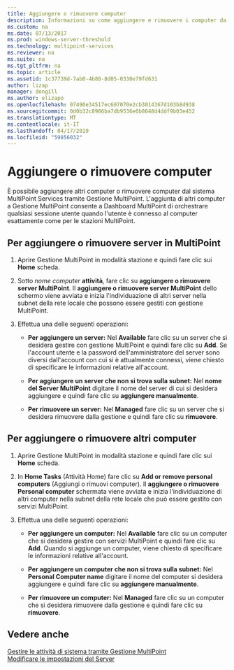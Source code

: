 ```yaml
---
title: Aggiungere o rimuovere computer
description: Informazioni su come aggiungere e rimuovere i computer da servizi MultiPoint.
ms.custom: na
ms.date: 07/13/2017
ms.prod: windows-server-threshold
ms.technology: multipoint-services
ms.reviewer: na
ms.suite: na
ms.tgt_pltfrm: na
ms.topic: article
ms.assetid: 1c37739d-7ab0-4b80-8d05-0330e79fd631
author: lizap
manager: dongill
ms.author: elizapo
ms.openlocfilehash: 07490e34517ec607070e2cb3014367d103b8d938
ms.sourcegitcommit: 0d0b32c8986ba7db9536e0b8648d4ddf9b03e452
ms.translationtype: MT
ms.contentlocale: it-IT
ms.lasthandoff: 04/17/2019
ms.locfileid: "59856032"
---
```

# <a name="add-or-remove-computers"></a>Aggiungere o rimuovere computer
È possibile aggiungere altri computer o rimuovere computer dal sistema MultiPoint Services tramite Gestione MultiPoint. L'aggiunta di altri computer a Gestione MultiPoint consente a Dashboard MultiPoint di orchestrare qualsiasi sessione utente quando l'utente è connesso al computer esattamente come per le stazioni MultiPoint.  
  
## <a name="to-add-or-remove-servers-in-multipoint"></a>Per aggiungere o rimuovere server in MultiPoint  
  
1.  Aprire Gestione MultiPoint in modalità stazione e quindi fare clic sui **Home** scheda.  
  
2.  Sotto *nome computer* **attività**, fare clic su **aggiungere o rimuovere server MultiPoint**. Il **aggiungere o rimuovere server MultiPoint** dello schermo viene avviata e inizia l'individuazione di altri server nella subnet della rete locale che possono essere gestiti con gestione MultiPoint.  
  
3.  Effettua una delle seguenti operazioni:  
  
    -   **Per aggiungere un server:** Nel **Available** fare clic su un server che si desidera gestire con gestione MultiPoint e quindi fare clic su **Add**. Se l'account utente e la password dell'amministratore del server sono diversi dall'account con cui si è attualmente connessi, viene chiesto di specificare le informazioni relative all'account.  
  
    -   **Per aggiungere un server che non si trova sulla subnet:** Nel **nome del Server MultiPoint** digitare il nome del server di cui si desidera aggiungere e quindi fare clic su **aggiungere manualmente**.  
  
    -   **Per rimuovere un server:** Nel **Managed** fare clic su un server che si desidera rimuovere dalla gestione e quindi fare clic su **rimuovere**.  
  
## <a name="to-add-or-remove-other-computers"></a>Per aggiungere o rimuovere altri computer  
  
1.  Aprire Gestione MultiPoint in modalità stazione e quindi fare clic sui **Home** scheda.  
  
2.  In **Home Tasks** (Attività Home) fare clic su **Add or remove personal computers** (Aggiungi o rimuovi computer). Il **aggiungere o rimuovere Personal computer** schermata viene avviata e inizia l'individuazione di altri computer nella subnet della rete locale che può essere gestito con servizi MultiPoint.  
  
3.  Effettua una delle seguenti operazioni:  
  
    -   **Per aggiungere un computer:** Nel **Available** fare clic su un computer che si desidera gestire con servizi MultiPoint e quindi fare clic su **Add**. Quando si aggiunge un computer, viene chiesto di specificare le informazioni relative all'account.  
  
    -   **Per aggiungere un computer che non si trova sulla subnet:** Nel **Personal Computer name** digitare il nome del computer si desidera aggiungere e quindi fare clic su **aggiungere manualmente**.  
  
    -   **Per rimuovere un computer:** Nel **Managed** fare clic su un computer che si desidera rimuovere dalla gestione e quindi fare clic su **rimuovere**.  
  
## <a name="see-also"></a>Vedere anche  
[Gestire le attività di sistema tramite Gestione MultiPoint](Manage-System-Tasks-Using-MultiPoint-Manager.md)  
[Modificare le impostazioni del Server](Edit-Server-Settings.md)
